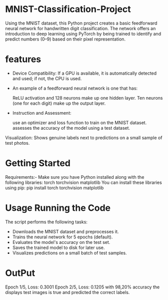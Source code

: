 # MNIST-Classification-Project 
Using the MNIST dataset, this Python project creates a basic feedforward neural network for handwritten digit classification. The network offers an introduction to deep learning using PyTorch by being trained to identify and predict numbers (0–9) based on their pixel representation.
# features 
- Device Compatibility: If a GPU is available, it is automatically detected and used; if not, the CPU is used.
- An example of a feedforward neural network is one that has:

    ReLU activation and 128 neurons make up one hidden layer.
    Ten neurons (one for each digit) make up the output layer.

- Instruction and Assessment:

    use an optimizer and loss function to train on the MNIST dataset.
    assesses the accuracy of the model using a test dataset.

Visualization: Shows genuine labels next to predictions on a small sample of test photos.

# Getting Started 
Requirements:- 
Make sure you have Python installed along with the following libraries:
    torch
    torchvision
    matplotlib 
  You can install these libraries using pip: pip install torch torchvision matplotlib
# Usage Running the Code
The script performs the following tasks:
- Downloads the MNIST dataset and preprocesses it.
- Trains the neural network for 5 epochs (default).
- Evaluates the model's accuracy on the test set.
- Saves the trained model to disk for later use.
- Visualizes predictions on a small batch of test samples.

# OutPut 
Epoch 1/5, Loss: 0.3001
Epoch 2/5, Loss: 0.1205 
with 98,20% accuracy the displays test images is true and predicted the correct labels.


